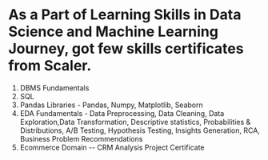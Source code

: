 # As a Part of Learning Skills in Data Science and Machine Learning Journey, got few skills certificates from Scaler.
1. DBMS Fundamentals
2. SQL
3. Pandas Libraries - Pandas, Numpy, Matplotlib, Seaborn
4. EDA Fundamentals - Data Preprocessing, Data Cleaning, Data Exploration,Data Transformation, Descriptive statistics, Probabilities & Distributions, A/B Testing, Hypothesis Testing, Insights Generation, RCA, Business Problem Recommendations
5. Ecommerce Domain -- CRM Analysis Project Certificate
